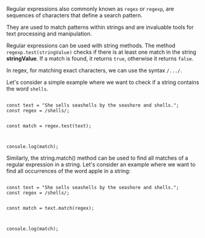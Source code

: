 Regular expressions also commonly known as `regex` or `regexp`, are sequences of characters that define a search pattern.

They are used to match patterns within strings and are invaluable tools for text processing and manipulation.

Regular expressions can be used with string methods. The method `regexp.test(stringValue)` checks if there is at least one match in the string **stringValue**. If a match is found, it returns `true`, otherwise it returns `false`.

In regex, for matching exact characters, we can use the syntax `/.../`.

Let's consider a simple example where we want to check if a string contains the word `shells`.

<codeblock language="javascript" type="lesson">
<code>
const text = "She sells seashells by the seashore and shells.";
const regex = /shells/;

const match = regex.test(text);

console.log(match);
</code>
</codeblock>

Similarly, the string.match() method can be used to find all matches of a regular expression in a string.
Let's consider an example where we want to find all occurrences of the word apple in a string:

<codeblock language="javascript" type="lesson">
<code>
const text = "She sells seashells by the seashore and shells.";
const regex = /shells/;

const match = text.match(regex);

console.log(match);
</code>
</codeblock>